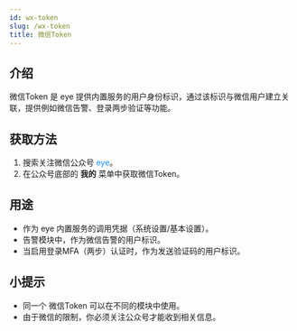 ```yaml
---
id: wx-token
slug: /wx-token
title: 微信Token
---
```


## 介绍

微信Token 是 eye 提供内置服务的用户身份标识，通过该标识与微信用户建立关联，提供例如微信告警、登录两步验证等功能。

## 获取方法
1. 搜索关注微信公众号 <font color="#1890ff">eye</font>。
2. 在公众号底部的 **我的** 菜单中获取微信Token。

## 用途
- 作为 eye 内置服务的调用凭据（系统设置/基本设置）。
- 告警模块中，作为微信告警的用户标识。
- 当启用登录MFA（两步）认证时，作为发送验证码的用户标识。

## 小提示
- 同一个 微信Token 可以在不同的模块中使用。
- 由于微信的限制，你必须关注公众号才能收到相关信息。